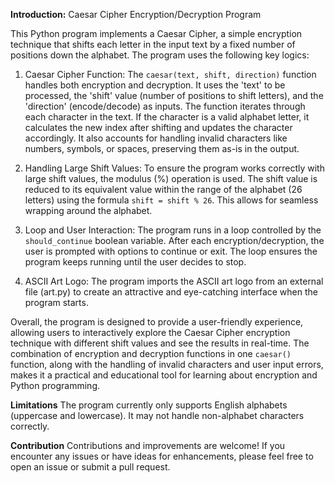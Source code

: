 **Introduction:**
Caesar Cipher Encryption/Decryption Program

This Python program implements a Caesar Cipher, a simple encryption technique that shifts each letter in the input text by a fixed number of positions down the alphabet. The program uses the following key logics:

1. Caesar Cipher Function: The `caesar(text, shift, direction)` function handles both encryption and decryption. It uses the 'text' to be processed, the 'shift' value (number of positions to shift letters), and the 'direction' (encode/decode) as inputs. The function iterates through each character in the text. If the character is a valid alphabet letter, it calculates the new index after shifting and updates the character accordingly. It also accounts for handling invalid characters like numbers, symbols, or spaces, preserving them as-is in the output.

2. Handling Large Shift Values: To ensure the program works correctly with large shift values, the modulus (%) operation is used. The shift value is reduced to its equivalent value within the range of the alphabet (26 letters) using the formula `shift = shift % 26`. This allows for seamless wrapping around the alphabet.

3. Loop and User Interaction: The program runs in a loop controlled by the `should_continue` boolean variable. After each encryption/decryption, the user is prompted with options to continue or exit. The loop ensures the program keeps running until the user decides to stop.

4. ASCII Art Logo: The program imports the ASCII art logo from an external file (art.py) to create an attractive and eye-catching interface when the program starts.

Overall, the program is designed to provide a user-friendly experience, allowing users to interactively explore the Caesar Cipher encryption technique with different shift values and see the results in real-time. The combination of encryption and decryption functions in one `caesar()` function, along with the handling of invalid characters and user input errors, makes it a practical and educational tool for learning about encryption and Python programming.

**Limitations**
The program currently only supports English alphabets (uppercase and lowercase). It may not handle non-alphabet characters correctly.

**Contribution**
Contributions and improvements are welcome! If you encounter any issues or have ideas for enhancements, please feel free to open an issue or submit a pull request.






